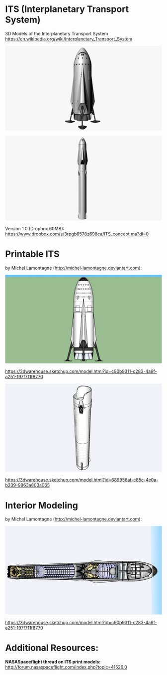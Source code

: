 # ITS (Interplanetary Transport System)
3D Models of the Interplanetary Transport System 
https://en.wikipedia.org/wiki/Interplanetary_Transport_System

![](https://github.com/MarsArtistsCommunity/ITS/blob/master/ITS_full_windows.png)

![](https://github.com/MarsArtistsCommunity/ITS/blob/master/ITS_launch_configuration.png)

Version 1.0 (Dropbox 60MB): https://www.dropbox.com/s/3rpgb6578z698ca/ITS_concept.ma?dl=0


# Printable ITS 
by Michel Lamontagne (http://michel-lamontagne.deviantart.com):

![](https://github.com/MarsArtistsCommunity/ITS/blob/master/large_thumbnail.jpg)

https://3dwarehouse.sketchup.com/model.html?id=c90b9311-c283-4a9f-a251-197f711f8770

![](https://github.com/MarsArtistsCommunity/ITS/blob/master/large_thumbnail-2.jpg)

https://3dwarehouse.sketchup.com/model.html?id=689956af-c85c-4e0a-b239-9863a803a065


# Interior Modeling 
by Michel Lamontagne (http://michel-lamontagne.deviantart.com):

![](https://github.com/MarsArtistsCommunity/ITS/blob/master/large_thumbnail-3.jpg)

https://3dwarehouse.sketchup.com/model.html?id=c90b9311-c283-4a9f-a251-197f711f8770


# Additional Resources:

**NASASpaceflight thread on ITS print models:**
http://forum.nasaspaceflight.com/index.php?topic=41526.0
